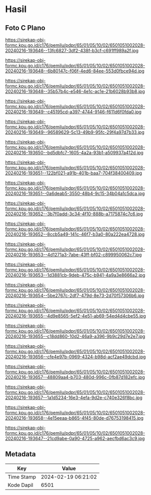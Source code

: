 # Hasil

## Foto C Plano

https://sirekap-obj-formc.kpu.go.id/c176/pemilu/pdpr/65/01/05/10/02/6501051002028-20240216-193646--13fc6827-3df2-438f-b3cf-c691ff989a2f.jpg

https://sirekap-obj-formc.kpu.go.id/c176/pemilu/pdpr/65/01/05/10/02/6501051002028-20240216-193648--6b80147c-f06f-4ed6-84ee-553d0fbce94d.jpg

https://sirekap-obj-formc.kpu.go.id/c176/pemilu/pdpr/65/01/05/10/02/6501051002028-20240216-193648--35b57b4c-e546-4e1c-ac1e-21b6028b93b8.jpg

https://sirekap-obj-formc.kpu.go.id/c176/pemilu/pdpr/65/01/05/10/02/6501051002028-20240216-193649--c45195cd-a397-4744-9146-f611d6f0fda0.jpg

https://sirekap-obj-formc.kpu.go.id/c176/pemilu/pdpr/65/01/05/10/02/6501051002028-20240216-193649--96589629-5c13-49b9-95fc-29f4a97d7b33.jpg

https://sirekap-obj-formc.kpu.go.id/c176/pemilu/pdpr/65/01/05/10/02/6501051002028-20240216-193650--bd5dbfc7-1605-4a2a-93b1-a509937a412d.jpg

https://sirekap-obj-formc.kpu.go.id/c176/pemilu/pdpr/65/01/05/10/02/6501051002028-20240216-193651--122bf021-a91b-401b-baa7-704f38400409.jpg

https://sirekap-obj-formc.kpu.go.id/c176/pemilu/pdpr/65/01/05/10/02/6501051002028-20240216-193651--0a6deab5-3550-48b4-9c15-34b04a1c5dca.jpg

https://sirekap-obj-formc.kpu.go.id/c176/pemilu/pdpr/65/01/05/10/02/6501051002028-20240216-193652--3b7f0add-3c34-4f10-888b-a7175874c7c6.jpg

https://sirekap-obj-formc.kpu.go.id/c176/pemilu/pdpr/65/01/05/10/02/6501051002028-20240216-193652--8ccb5a49-141c-46f7-b3a0-80a222ea4728.jpg

https://sirekap-obj-formc.kpu.go.id/c176/pemilu/pdpr/65/01/05/10/02/6501051002028-20240216-193653--4d1271a3-7abe-43ff-bf02-c899950062c7.jpg

https://sirekap-obj-formc.kpu.go.id/c176/pemilu/pdpr/65/01/05/10/02/6501051002028-20240216-193653--1d3881cb-9deb-475c-b941-4a9a3e8666a2.jpg

https://sirekap-obj-formc.kpu.go.id/c176/pemilu/pdpr/65/01/05/10/02/6501051002028-20240216-193654--5be2767c-2df7-479d-8e73-2d70f57306b6.jpg

https://sirekap-obj-formc.kpu.go.id/c176/pemilu/pdpr/65/01/05/10/02/6501051002028-20240216-193655--4d9e8565-5ef2-4e51-ab69-54ed4d4cbe55.jpg

https://sirekap-obj-formc.kpu.go.id/c176/pemilu/pdpr/65/01/05/10/02/6501051002028-20240216-193655--c18dd860-10d2-46a9-a396-9b9c29d7e2e7.jpg

https://sirekap-obj-formc.kpu.go.id/c176/pemilu/pdpr/65/01/05/10/02/6501051002028-20240216-193656--cfe4e97b-0969-4324-b98d-acf2ae49dcbd.jpg

https://sirekap-obj-formc.kpu.go.id/c176/pemilu/pdpr/65/01/05/10/02/6501051002028-20240216-193657--48809aa4-b703-480d-996c-0fb87d182efc.jpg

https://sirekap-obj-formc.kpu.go.id/c176/pemilu/pdpr/65/01/05/10/02/6501051002028-20240216-193657--1a1d5234-16e3-4efa-9d2e-c740e326f8bc.jpg

https://sirekap-obj-formc.kpu.go.id/c176/pemilu/pdpr/65/01/05/10/02/6501051002028-20240216-193658--4e15eeaa-b865-4f45-80de-d76753198415.jpg

https://sirekap-obj-formc.kpu.go.id/c176/pemilu/pdpr/65/01/05/10/02/6501051002028-20240216-193647--21cd9abe-0a90-4725-a962-aecfbd6ac3c9.jpg


## Metadata

| Key        | Value               |
| ---------- | ------------------- |
| Time Stamp | 2024-02-19 06:21:02 |
| Kode Dapil | 6501                |



